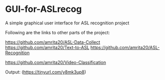 # GUI-for-ASLrecog
A simple graphical user interface for ASL recognition project

Following are the links to other parts of the project:

https://github.com/amrita20/ASL-Data-Collect  https://github.com/amrita20/Text-to-ASL  https://github.com/amrita20/ASL-Recognition 

https://github.com/amrita20/Video-Classification   

Output: (https://tinyurl.com/y8mk3up8)
